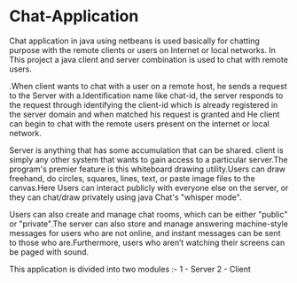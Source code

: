 # Chat-Application

Chat application in java using netbeans is used basically for chatting purpose with the remote clients or users on Internet or local networks. In This project a java client and server combination is used to chat with remote users.

.When client wants to chat with a user on a remote host, he sends a request to the Server with a.Identification name like chat-id, the server responds to the request through identifying the client-id which is already registered in the server domain and when matched his request is granted and He client can begin to chat with the remote users present on the internet or local network.

Server is anything that has some accumulation that can be shared. client is simply any other system that wants to gain access to a particular server.The program's premier feature is this whiteboard drawing utility.Users can draw freehand, do circles, squares, lines, text, or paste image files to the canvas.Here Users can interact publicly with everyone else on the server, or they can chat/draw privately using java Chat's "whisper mode".

Users can also create and manage chat rooms, which can be either "public" or "private".The server can also store and manage answering machine-style messages for users who are not online, and instant messages can be sent to those who are.Furthermore, users who aren’t watching their screens can be paged with sound. 


This application is divided into two modules :-
1 - Server
2 - Client

